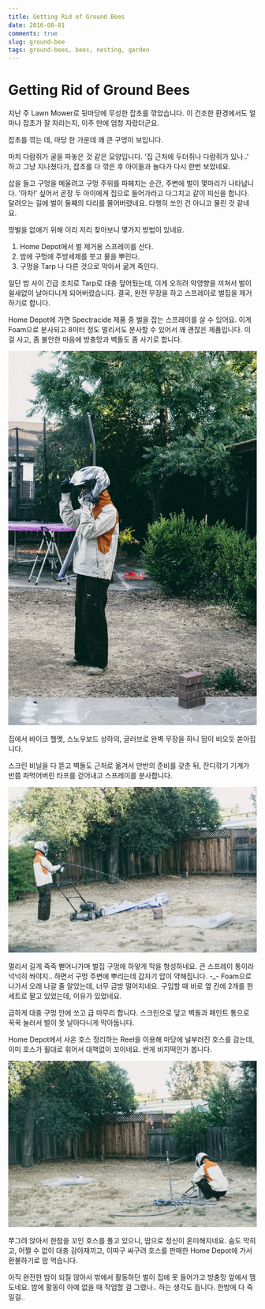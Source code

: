 ```yaml
---
title: Getting Rid of Ground Bees
date: 2016-08-01
comments: true
slug: ground-bee
tags: ground-bees, bees, nesting, garden
---
```


# Getting Rid of Ground Bees

지난 주 Lawn Mower로 뒷마당에 무성한 잡초를 깎았습니다.
이 건조한 환경에서도 얼마나 잡초가 잘 자라는지, 이주 만에 엄청 자랐더군요.

잡초를 깎는 데, 마당 한 가운데 꽤 큰 구멍이 보입니다.

마치 다람쥐가 굴을 파놓은 것 같은 모양입니다.
'집 근처에 두더쥐나 다람쥐가 있나..' 하고 그냥 지나쳤다가, 잡초를 다 깎은 후 아이들과 놀다가 다시 한번 보았네요.

삽을 들고 구멍을 메울려고 구멍 주위를 파헤치는 순간, 주변에 벌이 몇마리가 나타납니다.
'아차!' 싶어서 곧장 두 아이에게 집으로 들어가라고 다그치고 같이 피신을 합니다.
달려오는 길에 벌이 둘째의 다리를 물어버렸네요.
다행히 쏘인 건 아니고 물린 것 같네요.

땅벌을 없애기 위해 이리 저리 찾아보니 몇가지 방법이 있네요.

1.  Home Depot에서 벌 제거용 스프레이를 산다.
2.  밤에 구멍에 주방세제를 붓고 물을 뿌린다.
3.  구멍을 Tarp 나 다른 것으로 막아서 굶겨 죽인다.

일단 밤 사이 긴급 조치로 Tarp로 대충 덮어뒀는데, 이게 오히려 악영향을 끼쳐서 벌이 쉴새없이 날아다니게 되어버렸습니다.
결국, 완전 무장을 하고 스프레이로 벌집을 제거하기로 합니다.

Home Depot에 가면 Spectracide 제품 중 벌을 잡는 스프레이를 살 수 있어요.
이게 Foam으로 분사되고 8미터 정도 멀리서도 분사할 수 있어서 꽤 괜찮은 제품입니다.
이걸 사고, 좀 불안한 마음에 방충망과 벽돌도 좀 사기로 합니다.

![완전 무장](/media/blog/2016-08-01/20160801-DSC04676.jpg)

집에서 바이크 헬멧, 스노우보드 상하의, 글러브로 완벽 무장을 하니 땀이 비오듯 쏟아집니다.

스크린 비닐을 다 뜯고 벽돌도 근처로 옮겨서 만반의 준비를 갖춘 뒤, 잔디깎기 기계가 반쯤 파먹어버린 타프를 걷어내고 스프레이를 분사합니다.

![Spectracide](/media/blog/2016-08-01/20160801-DSC04679.jpg)

멀리서 길게 죽죽 뻗어나가며 벌집 구멍에 하얗게 막을 형성하네요.
큰 스프레이 통이라 넉넉히 쏴야지.. 하면서 구멍 주변에 뿌리는데 갑자기 압이 약해집니다. -_-
Foam으로 나가서 오래 나갈 줄 알았는데, 너무 금방 떨어지네요.
구입할 때 바로 옆 칸에 2개를 한 세트로 팔고 있었는데, 이유가 있었네요.

급하게 대충 구멍 안에 쏘고 급 마무리 합니다.
스크린으로 덮고 벽돌과 페인트 통으로 꾹꾹 눌러서 벌이 못 날아다니게 막아둡니다.

Home Depot에서 사온 호스 정리하는 Reel을 이용해 마당에 널부러진 호스를 감는데, 이미 호스가 휠대로 휘어서 대책없이 꼬이네요.
싼게 비지떡인가 봅니다.

![Garden Hose Reel](/media/blog/2016-08-01/20160801-DSC04691.jpg)

쭈그려 앉아서 한참을 꼬인 호스를 풀고 있으니, 땀으로 정신이 혼미해지네요.
숨도 막히고, 어쩔 수 없이 대충 감아재끼고, 이따구 싸구려 호스를 판매한 Home Depot에 가서 환불하기로 맘 먹습니다.

아직 완전한 밤이 되질 않아서 밖에서 활동하던 벌이 집에 못 들어가고 방충망 앞에서 맴도네요.
밤에 활동이 아예 없을 때 작업할 걸 그랬나.. 하는 생각도 듭니다. 한방에 다 죽일걸..
